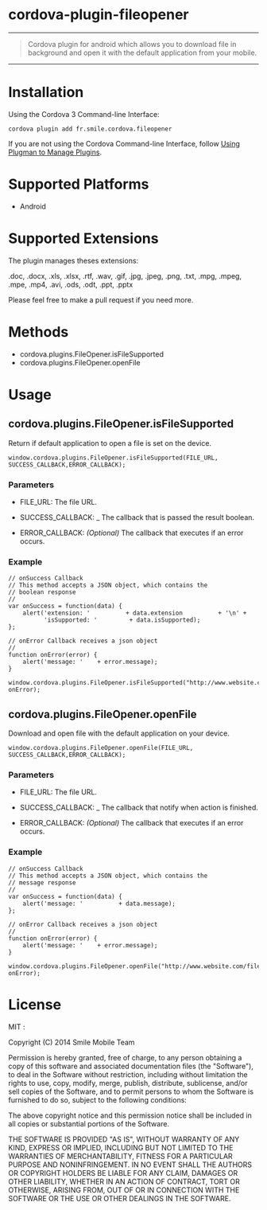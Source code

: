 cordova-plugin-fileopener
=====

---

> Cordova plugin for android which allows you to download file in background and open it with the default application from your mobile.

---

# Installation

Using the Cordova 3 Command-line Interface:

```
cordova plugin add fr.smile.cordova.fileopener
```

If you are not using the Cordova Command-line Interface, follow [Using Plugman to Manage Plugins](http://cordova.apache.org/docs/en/edge/plugin_ref_plugman.md.html).

# Supported Platforms

- Android

# Supported Extensions

The plugin manages theses extensions:

.doc, .docx, .xls, .xlsx, .rtf, .wav, .gif, .jpg, .jpeg, .png, .txt, .mpg, .mpeg, .mpe, .mp4, .avi, .ods, .odt, .ppt, .pptx

Please feel free to make a pull request if you need more.

# Methods

- cordova.plugins.FileOpener.isFileSupported
- cordova.plugins.FileOpener.openFile


# Usage

##  cordova.plugins.FileOpener.isFileSupported

Return if default application to open a file is set on the device.


```
window.cordova.plugins.FileOpener.isFileSupported(FILE_URL, SUCCESS_CALLBACK,ERROR_CALLBACK);
```

###  Parameters

- FILE_URL: The file URL.

- SUCCESS_CALLBACK: _ The callback that is passed the result boolean.

- ERROR_CALLBACK: _(Optional)_ The callback that executes if an error occurs.


### Example

    // onSuccess Callback
    // This method accepts a JSON object, which contains the
    // boolean response
    //
    var onSuccess = function(data) {
        alert('extension: '          + data.extension          + '\n' +
              'isSupported: '         + data.isSupported);
    };

    // onError Callback receives a json object
    //
    function onError(error) {
        alert('message: '    + error.message);
    }

    window.cordova.plugins.FileOpener.isFileSupported("http://www.website.com/file.pdf",onSuccess, onError);

##  cordova.plugins.FileOpener.openFile

Download and open file with the default application on your device.

```
window.cordova.plugins.FileOpener.openFile(FILE_URL, SUCCESS_CALLBACK,ERROR_CALLBACK);
```

###  Parameters

- FILE_URL: The file URL.

- SUCCESS_CALLBACK: _ The callback that notify when action is finished.

- ERROR_CALLBACK: _(Optional)_ The callback that executes if an error occurs.


### Example

    // onSuccess Callback
    // This method accepts a JSON object, which contains the
    // message response
    //
    var onSuccess = function(data) {
        alert('message: '          + data.message);
    };

    // onError Callback receives a json object
    //
    function onError(error) {
        alert('message: '    + error.message);
    }

    window.cordova.plugins.FileOpener.openFile("http://www.website.com/file.pdf",onSuccess, onError);
    
# License

MIT :

Copyright (C) 2014 Smile Mobile Team

Permission is hereby granted, free of charge, to any person obtaining a copy of this software and associated documentation files (the "Software"), to deal in the Software without restriction, including without limitation the rights to use, copy, modify, merge, publish, distribute, sublicense, and/or sell copies of the Software, and to permit persons to whom the Software is furnished to do so, subject to the following conditions:

The above copyright notice and this permission notice shall be included in all copies or substantial portions of the Software.

THE SOFTWARE IS PROVIDED "AS IS", WITHOUT WARRANTY OF ANY KIND, EXPRESS OR IMPLIED, INCLUDING BUT NOT LIMITED TO THE WARRANTIES OF MERCHANTABILITY, FITNESS FOR A PARTICULAR PURPOSE AND NONINFRINGEMENT. IN NO EVENT SHALL THE AUTHORS OR COPYRIGHT HOLDERS BE LIABLE FOR ANY CLAIM, DAMAGES OR OTHER LIABILITY, WHETHER IN AN ACTION OF CONTRACT, TORT OR OTHERWISE, ARISING FROM, OUT OF OR IN CONNECTION WITH THE SOFTWARE OR THE USE OR OTHER DEALINGS IN THE SOFTWARE.
